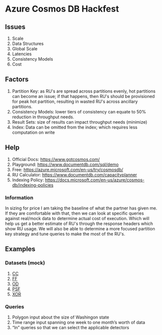 # Azure Cosmos DB Hackfest
## Issues
1. Scale
2. Data Structures
3. Global Scale
4. Latencies
5. Consistency Models
6. Cost

## Factors
1. Partition Key: as RU's are spread across partitions evenly, hot partitions can become an issue; if that happens, then RU's should be provisioned for peak hot partition, resulting in wasted RU's across ancillary partitions.
2. Consistency Models: lower tiers of consistency can equate to 50% reduction in throughput needs.
3. Result Sets: size of results can impact throughput needs (minimize)
4. Index: Data can be omitted from the index; which requires less computation on write

## Help
1. Official Docs: https://www.gotcosmos.com/
2. Playground: https://www.documentdb.com/sql/demo
3. Free: https://azure.microsoft.com/en-us/try/cosmosdb/
4. RU Calculator: https://www.documentdb.com/capacityplanner
5. Indexing Policy: https://docs.microsoft.com/en-us/azure/cosmos-db/indexing-policies

### Information
In sizing for price I am taking the baseline of what the partner has given me. If they are comfortable with that, then we can look at specific queries against real/mock data to determine actual cost of execution. Which will help us get a better estimate of RU's through the response headers which show RU usage. We will also be able to determine a more focused partition key strategy and tune queries to make the most of the RU's.


## Examples
### Datasets (mock)
1. [CC](https://github.com/jefking/uhackfest/blob/master/5.cosmos/sample.data/cc_datasets.json)
2. [FF](https://github.com/jefking/uhackfest/blob/master/5.cosmos/sample.data/ff_datasets.json)
3. [OD](https://github.com/jefking/uhackfest/blob/master/5.cosmos/sample.data/od_datasets.json)
4. [PSF](https://github.com/jefking/uhackfest/blob/master/5.cosmos/sample.data/psf_datasets.json)
5. [XOR](https://github.com/jefking/uhackfest/blob/master/5.cosmos/sample.data/xor_datasets.json)

### Queries
1. Polygon input about the size of Washingon state
2. Time range input spanning one week to one month’s worth of data
3. “In” queries so that we can select the applicable detectors